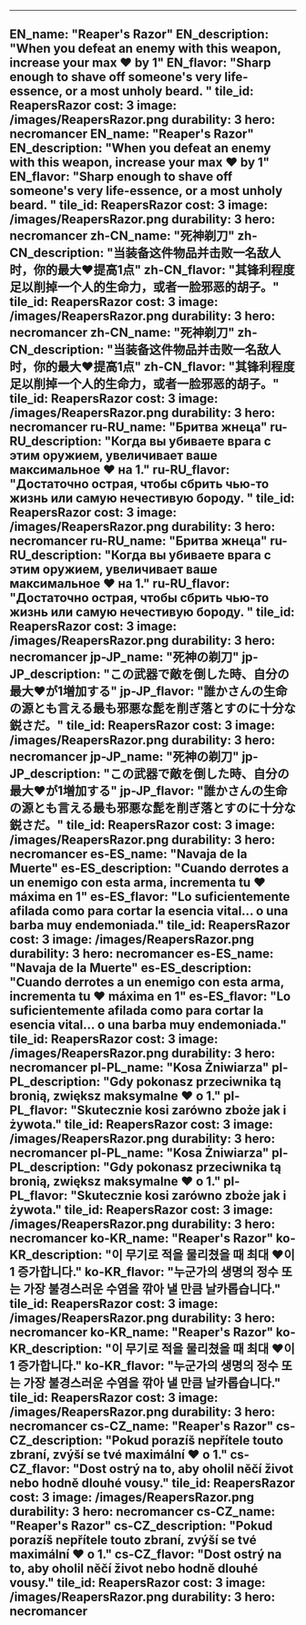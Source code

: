 ---

EN_name: "Reaper's Razor"
EN_description: "When you defeat an enemy with this weapon, increase your max ❤️ by 1"
EN_flavor: "Sharp enough to shave off someone's very life-essence, or a most unholy beard. "
tile_id: ReapersRazor
cost: 3
image: /images/ReapersRazor.png
durability: 3
hero: necromancer
EN_name: "Reaper's Razor"
EN_description: "When you defeat an enemy with this weapon, increase your max ❤️ by 1"
EN_flavor: "Sharp enough to shave off someone's very life-essence, or a most unholy beard. "
tile_id: ReapersRazor
cost: 3
image: /images/ReapersRazor.png
durability: 3
hero: necromancer
zh-CN_name: "死神剃刀"
zh-CN_description: "当装备这件物品并击败一名敌人时，你的最大❤️提高1点"
zh-CN_flavor: "其锋利程度足以削掉一个人的生命力，或者一脸邪恶的胡子。"
tile_id: ReapersRazor
cost: 3
image: /images/ReapersRazor.png
durability: 3
hero: necromancer
zh-CN_name: "死神剃刀"
zh-CN_description: "当装备这件物品并击败一名敌人时，你的最大❤️提高1点"
zh-CN_flavor: "其锋利程度足以削掉一个人的生命力，或者一脸邪恶的胡子。"
tile_id: ReapersRazor
cost: 3
image: /images/ReapersRazor.png
durability: 3
hero: necromancer
ru-RU_name: "Бритва жнеца"
ru-RU_description: "Когда вы убиваете врага с этим оружием, увеличивает ваше максимальное ❤️ на 1."
ru-RU_flavor: "Достаточно острая, чтобы сбрить чью-то жизнь или самую нечестивую бороду. "
tile_id: ReapersRazor
cost: 3
image: /images/ReapersRazor.png
durability: 3
hero: necromancer
ru-RU_name: "Бритва жнеца"
ru-RU_description: "Когда вы убиваете врага с этим оружием, увеличивает ваше максимальное ❤️ на 1."
ru-RU_flavor: "Достаточно острая, чтобы сбрить чью-то жизнь или самую нечестивую бороду. "
tile_id: ReapersRazor
cost: 3
image: /images/ReapersRazor.png
durability: 3
hero: necromancer
jp-JP_name: "死神の剃刀"
jp-JP_description: "この武器で敵を倒した時、自分の最大❤️が1増加する"
jp-JP_flavor: "誰かさんの生命の源とも言える最も邪悪な髭を削ぎ落とすのに十分な鋭さだ。"
tile_id: ReapersRazor
cost: 3
image: /images/ReapersRazor.png
durability: 3
hero: necromancer
jp-JP_name: "死神の剃刀"
jp-JP_description: "この武器で敵を倒した時、自分の最大❤️が1増加する"
jp-JP_flavor: "誰かさんの生命の源とも言える最も邪悪な髭を削ぎ落とすのに十分な鋭さだ。"
tile_id: ReapersRazor
cost: 3
image: /images/ReapersRazor.png
durability: 3
hero: necromancer
es-ES_name: "Navaja de la Muerte"
es-ES_description: "Cuando derrotes a un enemigo con esta arma, incrementa tu ❤️ máxima en 1"
es-ES_flavor: "Lo suficientemente afilada como para cortar la esencia vital... o una barba muy endemoniada."
tile_id: ReapersRazor
cost: 3
image: /images/ReapersRazor.png
durability: 3
hero: necromancer
es-ES_name: "Navaja de la Muerte"
es-ES_description: "Cuando derrotes a un enemigo con esta arma, incrementa tu ❤️ máxima en 1"
es-ES_flavor: "Lo suficientemente afilada como para cortar la esencia vital... o una barba muy endemoniada."
tile_id: ReapersRazor
cost: 3
image: /images/ReapersRazor.png
durability: 3
hero: necromancer
pl-PL_name: "Kosa Żniwiarza"
pl-PL_description: "Gdy pokonasz przeciwnika tą bronią, zwiększ maksymalne ❤️ o 1."
pl-PL_flavor: "Skutecznie kosi zarówno zboże jak i żywota."
tile_id: ReapersRazor
cost: 3
image: /images/ReapersRazor.png
durability: 3
hero: necromancer
pl-PL_name: "Kosa Żniwiarza"
pl-PL_description: "Gdy pokonasz przeciwnika tą bronią, zwiększ maksymalne ❤️ o 1."
pl-PL_flavor: "Skutecznie kosi zarówno zboże jak i żywota."
tile_id: ReapersRazor
cost: 3
image: /images/ReapersRazor.png
durability: 3
hero: necromancer
ko-KR_name: "Reaper's Razor"
ko-KR_description: "이 무기로 적을 물리쳤을 때 최대 ❤️이 1 증가합니다."
ko-KR_flavor: "누군가의 생명의 정수 또는 가장 불경스러운 수염을 깎아 낼 만큼 날카롭습니다."
tile_id: ReapersRazor
cost: 3
image: /images/ReapersRazor.png
durability: 3
hero: necromancer
ko-KR_name: "Reaper's Razor"
ko-KR_description: "이 무기로 적을 물리쳤을 때 최대 ❤️이 1 증가합니다."
ko-KR_flavor: "누군가의 생명의 정수 또는 가장 불경스러운 수염을 깎아 낼 만큼 날카롭습니다."
tile_id: ReapersRazor
cost: 3
image: /images/ReapersRazor.png
durability: 3
hero: necromancer
cs-CZ_name: "Reaper's Razor"
cs-CZ_description: "Pokud porazíš nepřítele touto zbraní, zvýší se tvé maximální ❤️ o 1."
cs-CZ_flavor: "Dost ostrý na to, aby oholil něčí život nebo hodně dlouhé vousy."
tile_id: ReapersRazor
cost: 3
image: /images/ReapersRazor.png
durability: 3
hero: necromancer
cs-CZ_name: "Reaper's Razor"
cs-CZ_description: "Pokud porazíš nepřítele touto zbraní, zvýší se tvé maximální ❤️ o 1."
cs-CZ_flavor: "Dost ostrý na to, aby oholil něčí život nebo hodně dlouhé vousy."
tile_id: ReapersRazor
cost: 3
image: /images/ReapersRazor.png
durability: 3
hero: necromancer
---